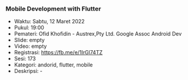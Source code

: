 ### Mobile Development with Flutter 

- Waktu: Sabtu, 12 Maret 2022
- Pukul: 19:00
- Pemateri: Ofid Khofidin - Austrex,Pty Ltd. Google Assoc Android Dev
- Slide: empty
- Video: empty
- Registrasi: https://fb.me/e/1IrGl74TZ
- Sesi: 173
- Kategori: andorid, flutter, mobile
- Deskripsi: -

